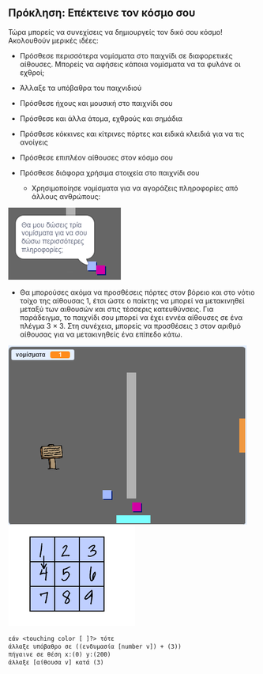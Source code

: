## Πρόκληση: Επέκτεινε τον κόσμο σου

Τώρα μπορείς να συνεχίσεις να δημιουργείς τον δικό σου κόσμο! Ακολουθούν μερικές ιδέες:

+ Πρόσθεσε περισσότερα νομίσματα στο παιχνίδι σε διαφορετικές αίθουσες. Μπορείς να αφήσεις κάποια νομίσματα να τα φυλάνε οι εχθροί;
+ Άλλαξε τα υπόβαθρα του παιχνιδιού
+ Πρόσθεσε ήχους και μουσική στο παιχνίδι σου
+ Πρόσθεσε και άλλα άτομα, εχθρούς και σημάδια
+ Πρόσθεσε κόκκινες και κίτρινες πόρτες και ειδικά κλειδιά για να τις ανοίγεις
+ Πρόσθεσε επιπλέον αίθουσες στον κόσμο σου
+ Πρόσθεσε διάφορα χρήσιμα στοιχεία στο παιχνίδι σου
    
    + Χρησιμοποίησε νομίσματα για να αγοράζεις πληροφορίες από άλλους ανθρώπους:

![screenshot](images/world-bribe.png)

+ Θα μπορούσες ακόμα να προσθέσεις πόρτες στον βόρειο και στο νότιο τοίχο της αίθουσας 1, έτσι ώστε ο παίκτης να μπορεί να μετακινηθεί μεταξύ των αιθουσών και στις τέσσερις κατευθύνσεις. Για παράδειγμα, το παιχνίδι σου μπορεί να έχει εννέα αίθουσες σε ένα πλέγμα 3 × 3. Στη συνέχεια, μπορείς να προσθέσεις ` 3 ` στον αριθμό αίθουσας για να μετακινηθείς ένα επίπεδο κάτω.

![screenshot](images/north-south-rooms.png) ![screenshot](images/number-grid.png)

```blocks3
εάν <touching color [ ]?> τότε
άλλαξε υπόβαθρο σε ((ενδυμασία [number v]) + (3))
πήγαινε σε θέση x:(0) y:(200)
άλλαξε [αίθουσα v] κατά (3)
```